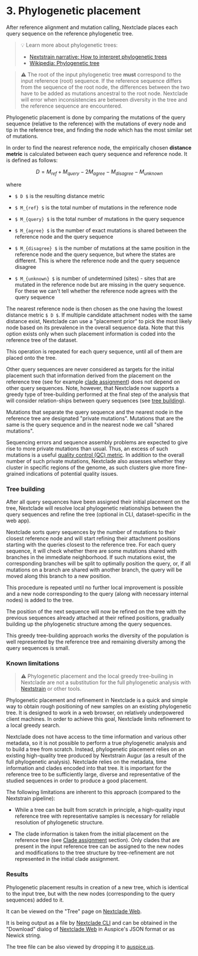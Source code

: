 # 3. Phylogenetic placement

After reference alignment and mutation calling, Nextclade places each query sequence on the reference phylogenetic tree.

> 💡 Learn more about phylogenetic trees:
> - [Nextstrain narrative: How to interpret phylogenetic trees](https://nextstrain.org/narratives/trees-background)
> - [Wikipedia: Phylogenetic tree](https://en.wikipedia.org/wiki/Phylogenetic_tree)
>


> ⚠️ The root of the input phylogenetic tree **must** correspond to the input reference (root) sequence. If the reference sequence differs from the sequence of the root node, the differences between the two have to be added as mutations ancestral to the root node. Nextclade will error when inconsistencies are between diversity in the tree and the reference sequence are encountered.
>

Phylogenetic placement is done by comparing the mutations of the query sequence (relative to the reference) with the mutations of every node and tip in the reference tree, and finding the node which has the most similar set of mutations.

In order to find the nearest reference node, the empirically chosen **distance metric** is calculated between each query sequence and reference node. It is defined as follows:

```math

D = M_{ref} + M_{query} - 2 M_{agree} - M_{disagree} - M_{unknown}

```

where

- ``$ D $`` is the resulting distance metric

- ``$ M_{ref} $`` is the total number of mutations in the reference node

- ``$ M_{query} $`` is the total number of mutations in the query sequence

- ``$ M_{agree} $`` is the number of exact mutations is shared between the reference node and the query sequence

- ``$ M_{disagree} $`` is the number of mutations at the same position in the reference node and the query sequence, but where the states are different. This is where the reference node and the query sequence disagree

- ``$ M_{unknown} $`` is number of undetermined (sites) - sites that are mutated in the reference node but are missing in the query sequence. For these we can't tell whether the reference node agrees with the query sequence

The nearest reference node is then chosen as the one having the lowest distance metric ``$ D $``.
If multiple candidate attachment nodes with the same distance exist, Nextclade can use a "placement prior" to pick the most likely node based on its prevalence in the overall sequence data.
Note that this option exists only when such placement information is coded into the reference tree of the dataset.

This operation is repeated for each query sequence, until all of them are placed onto the tree.

Other query sequences are never considered as targets for the initial placement such that information derived from the placement on the reference tree (see for example [clade assignment](06-clade-assignment)) does not depend on other query sequences. Note, however, that Nextclade now supports a greedy type of tree-building performed at the final step of the analysis that will consider relation-ships between query sequences (see [tree building](#tree-building)).

Mutations that separate the query sequence and the nearest node in the reference tree are designated "private mutations". Mutations that are the same is the query sequence and in the nearest node we call "shared mutations".

Sequencing errors and sequence assembly problems are expected to give rise to more private mutations than usual. Thus, an excess of such mutations is a useful [quality control (QC) metric](07-quality-control.md). In addition to the overall number of such private mutations, Nextclade also assesses whether they cluster in specific regions of the genome, as such clusters give more fine-grained indications of potential quality issues.

### Tree building

After all query sequences have been assigned their initial placement on the tree, Nextclade will resolve local phylogenetic relationships between the query sequences and refine the tree (optional in CLI, dataset-specific in the web app).

Nextclade sorts query sequences by the number of mutations to their closest reference node and will start refining their attachment positions starting with the queries closest to the reference tree. For each query sequence, it will check whether there are some mutations shared with branches in the immediate neighborhood. If such mutations exist, the corresponding branches will be split to optimally position the query, or, if all mutations on a branch are shared with another branch, the query will be moved along this branch to a new position.

This procedure is repeated until no further local improvement is possible and a new node corresponding to the query (along with necessary internal nodes) is added to the tree.

The position of the next sequence will now be refined on the tree with the previous sequences already attached at their refined positions, gradually building up the phylogenetic structure among the query sequences.

This greedy tree-building approach works the diversity of the population is well represented by the reference tree and remaining diversity among the query sequences is small.

### Known limitations

> ⚠️ Phylogenetic placement and the local greedy tree-builing in Nextclade are not a substitution for the full phylogenetic analysis with [Nextstrain](https://nextstrain.org) or other tools.

Phylogenetic placement and refinement in Nextclade is a quick and simple way to obtain rough positioning of new samples on an existing phylogenetic tree. It is designed to work in a web browser, on relatively underpowered client machines. In order to achieve this goal, Nextclade limits refinement to a local greedy search.

Nextclade does not have access to the time information and various other metadata, so it is not possible to perform a true phylogenetic analysis and to build a tree from scratch. Instead, phylogenetic placement relies on an existing high-quality tree produced by Nextstrain Augur (as a result of the full phylogenetic analysis). Nextclade relies on the metadata, time information and clades encoded into that tree. It is important for the reference tree to be sufficiently large, diverse and representative of the studied sequences in order to produce a good placement.

The following limitations are inherent to this approach (compared to the Nextstrain pipeline):

- While a tree can be built from scratch in principle, a high-quality input reference tree with representative samples is necessary for reliable resolution of phylogenetic structure.

- The clade information is taken from the initial placement on the reference tree (see [Clade assignment](06-clade-assignment) section). Only clades that are present in the input reference tree can be assigned to the new nodes and modifications to the tree structure by tree-refinement are not represented in the initial clade assignment.

### Results

Phylogenetic placement results in creation of a new tree, which is identical to the input tree, but with the new nodes (corresponding to the query sequences) added to it.

It can be viewed on the "Tree" page on [Nextclade Web](../nextclade-web).

It is being output as a file by [Nextclade CLI](../nextclade-cli) and can be obtained in the "Download" dialog of [Nextclade Web](../nextclade-web) in Auspice's JSON format or as Newick string.

The tree file can be also viewed by dropping it to [auspice.us](https://auspice.us).
